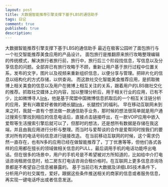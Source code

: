 ```yaml
---
layout: post
title: 大数据智能推荐引擎支撑下基于LBS的通信助手
tags: 日记
comment: true
published: true
description: 
---
```

大数据智能推荐引擎支撑下基于LBS的通信助手
   最近在极客公园听了面包旅行与一个社交智能推荐美食应用的产品设计。
   面包旅行是推翻原来旅行攻略整理编辑的传统模式，解决旅行者旅行前，旅行中，旅行后三个阶段找信息，写信息以及分享信息的问题。全部弃已有旅行攻略于不顾，重新让用户基于旅行过程中位置关系，发布的文字，图片以及视频来重新组织信息，以便分享与管理。把碎片化的信息以结构化的方式存储，以供查询。
   而这款社交化智能美食推荐应用，是抓取微博上相关美食的信息以及用户在微博上相互关注的关系，跟着用户的LBS做社交化的推荐。抓取社交媒体上的内容，加以整理分析后，用于相关行业的应用，已有不少，比如微博寻人[link](http://xunren.thuir.org)，他是基于爬盟中国微博信息抓取后的一个相互关注链分析的应用，更有兴趣爱好者做的晒长腿[link](http://33pu.net)，长腿控们的福利。
   早在移动互联网未到来之时，我就一直有个想法做一款通信助手业务，那时候的想法很简单就是用户通过搜索引擎找到相应的信息电话后，直接点击链接呼出，在一款VOIP应用中嵌入爱帮等生活搜索引擎后就可以了，但那时的想法，还是想所有数据是存储在我这端，并且由我应用进行分析与整理。而当时与爱帮谈的合作是爱帮同时按我们的要求对所有的电话号码信息进行链接改造。
   在当前移动互联网的时候，这个需求仍然一直存在，也有N多的应用已经在做智能推荐了，丁丁优惠等等，但他们各式各样的应用都在擅长的领域做相关信息的PULL，最后调用手机的电话功能呼出电话。但在很多的场景中，用户的手机号是不希望被对方所知道的，比如给中介打电话咨询租房信息时，给二房东打电话咨询合租价格时。在互联网上更多信息咨询场景都是不希望自己信息被暴露的。
   基于当前已有大数据及详细LBS技术条件下，分析用户的社交属性，爱好。跟据这些条件推送相关的商家的信息或者服务信息，再实现一键电话呼出或者信息发送。


